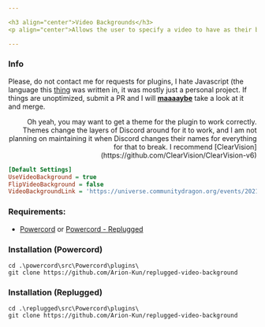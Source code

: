 ```yaml
---

<h3 align="center">Video Backgrounds</h3>
<p align="center">Allows the user to specify a video to have as their background.</p>

---
```



### Info
<p align="left">Please, do not contact me for requests for plugins, I hate Javascript (the language this <u>thing</u> was written in, it was mostly just a personal project. If things are unoptimized, submit a PR and I will <b><u>maaaaybe</u></b> take a look at it and merge.</p>

<p align="right">Oh yeah, you may want to get a theme for the plugin to work correctly. Themes change the layers of Discord around for it to work, and I am not planning on maintaining it when Discord changes their names for everything for that to break. I recommend [ClearVision](https://github.com/ClearVision/ClearVision-v6)</p>

```ini
[Default Settings]
UseVideoBackground = true
FlipVideoBackground = false
VideoBackgroundLink = 'https://universe.communitydragon.org/events/2021/arcane-nlex-hub-2021/videos/collection-jayce.webm'
```

### Requirements:
* [Powercord](https://powercord.dev/) or [Powercord - Replugged](https://github.com/replugged-org/replugged)

### Installation (Powercord)
```
cd .\powercord\src\Powercord\plugins\
git clone https://github.com/Arion-Kun/replugged-video-background
```
### Installation (Replugged)
```
cd .\replugged\src\Powercord\plugins\
git clone https://github.com/Arion-Kun/replugged-video-background
```
